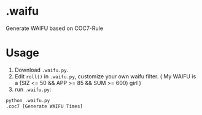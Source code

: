 # .waifu
Generate WAIFU based on COC7-Rule

# Usage
1. Download `.waifu.py`.
2. Edit `roll()` in `.waifu.py`, customize your own waifu filter. ( My WAIFU is a (SIZ <= 50 && APP >= 85 && SUM >= 600) girl )
3. run `.waifu.py`:
```python
python .waifu.py
.coc7 [Generate WAIFU Times]
```
